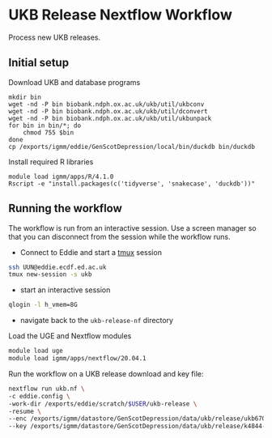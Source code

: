 # UKB Release Nextflow Workflow

Process new UKB releases.

## Initial setup

Download UKB and database programs
```
mkdir bin
wget -nd -P bin biobank.ndph.ox.ac.uk/ukb/util/ukbconv
wget -nd -P bin biobank.ndph.ox.ac.uk/ukb/util/dconvert
wget -nd -P bin biobank.ndph.ox.ac.uk/ukb/util/ukbunpack
for bin in bin/*; do
    chmod 755 $bin
done
cp /exports/igmm/eddie/GenScotDepression/local/bin/duckdb bin/duckdb
```

Install required R libraries
```
module load igmm/apps/R/4.1.0
Rscript -e "install.packages(c('tidyverse', 'snakecase', 'duckdb'))"
```

## Running the workflow

The workflow is run from an interactive session. Use a screen manager so that you can disconnect from the session while the workflow runs. 

- Connect to Eddie and start a [tmux](https://www.redhat.com/sysadmin/introduction-tmux-linux) session
```sh
ssh UUN@eddie.ecdf.ed.ac.uk
tmux new-session -s ukb
```
- start an interactive session
```sh
qlogin -l h_vmem=8G
```
- navigate back to the `ukb-release-nf` directory

Load the UGE and Nextflow modules
```sh
module load uge
module load igmm/apps/nextflow/20.04.1
```

Run the workflow on a UKB release download and key file:
```sh
nextflow run ukb.nf \
-c eddie.config \
-work-dir /exports/eddie/scratch/$USER/ukb-release \
-resume \
--enc /exports/igmm/datastore/GenScotDepression/data/ukb/release/ukb670429/ukb670429.enc \
--key /exports/igmm/datastore/GenScotDepression/data/ukb/release/k4844-keys/k4844r670429.key
```

